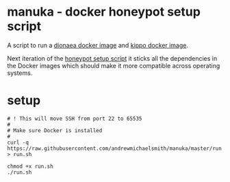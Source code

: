 manuka - docker honeypot setup script
======

A script to run a [dionaea docker image](https://registry.hub.docker.com/u/andrewmichaelsmith/dionaea/) and [kippo docker image](https://registry.hub.docker.com/u/andrewmichaelsmith/kippo).

Next iteration of the [honeypot setup script](https://github.com/andrewmichaelsmith/honeypot-setup-script/) it sticks all the dependencies in the Docker images which should make it more compatible across operating systems.

setup
======
```
# ! This will move SSH from port 22 to 65535
#
# Make sure Docker is installed
#
curl -q https://raw.githubusercontent.com/andrewmichaelsmith/manuka/master/run.sh > run.sh

chmod +x run.sh
./run.sh
```

